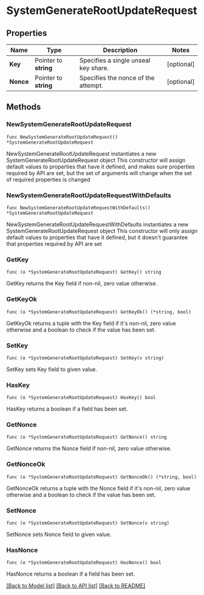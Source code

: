 # SystemGenerateRootUpdateRequest

## Properties

Name | Type | Description | Notes
------------ | ------------- | ------------- | -------------
**Key** | Pointer to **string** | Specifies a single unseal key share. | [optional] 
**Nonce** | Pointer to **string** | Specifies the nonce of the attempt. | [optional] 

## Methods

### NewSystemGenerateRootUpdateRequest

`func NewSystemGenerateRootUpdateRequest() *SystemGenerateRootUpdateRequest`

NewSystemGenerateRootUpdateRequest instantiates a new SystemGenerateRootUpdateRequest object
This constructor will assign default values to properties that have it defined,
and makes sure properties required by API are set, but the set of arguments
will change when the set of required properties is changed

### NewSystemGenerateRootUpdateRequestWithDefaults

`func NewSystemGenerateRootUpdateRequestWithDefaults() *SystemGenerateRootUpdateRequest`

NewSystemGenerateRootUpdateRequestWithDefaults instantiates a new SystemGenerateRootUpdateRequest object
This constructor will only assign default values to properties that have it defined,
but it doesn't guarantee that properties required by API are set

### GetKey

`func (o *SystemGenerateRootUpdateRequest) GetKey() string`

GetKey returns the Key field if non-nil, zero value otherwise.

### GetKeyOk

`func (o *SystemGenerateRootUpdateRequest) GetKeyOk() (*string, bool)`

GetKeyOk returns a tuple with the Key field if it's non-nil, zero value otherwise
and a boolean to check if the value has been set.

### SetKey

`func (o *SystemGenerateRootUpdateRequest) SetKey(v string)`

SetKey sets Key field to given value.

### HasKey

`func (o *SystemGenerateRootUpdateRequest) HasKey() bool`

HasKey returns a boolean if a field has been set.

### GetNonce

`func (o *SystemGenerateRootUpdateRequest) GetNonce() string`

GetNonce returns the Nonce field if non-nil, zero value otherwise.

### GetNonceOk

`func (o *SystemGenerateRootUpdateRequest) GetNonceOk() (*string, bool)`

GetNonceOk returns a tuple with the Nonce field if it's non-nil, zero value otherwise
and a boolean to check if the value has been set.

### SetNonce

`func (o *SystemGenerateRootUpdateRequest) SetNonce(v string)`

SetNonce sets Nonce field to given value.

### HasNonce

`func (o *SystemGenerateRootUpdateRequest) HasNonce() bool`

HasNonce returns a boolean if a field has been set.


[[Back to Model list]](../README.md#documentation-for-models) [[Back to API list]](../README.md#documentation-for-api-endpoints) [[Back to README]](../README.md)


